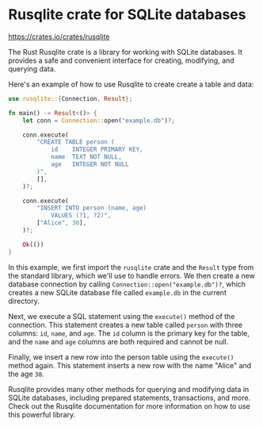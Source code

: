 # Rusqlite crate for SQLite databases

<https://crates.io/crates/rusqlite>

The Rust Rusqlite crate is a library for working with SQLite databases. It provides a safe and convenient interface for  creating, modifying, and querying data.

Here's an example of how to use Rusqlite to create create a table and data:

```rust
use rusqlite::{Connection, Result};

fn main() -> Result<()> {
    let conn = Connection::open("example.db")?;

    conn.execute(
        "CREATE TABLE person (
            id    INTEGER PRIMARY KEY,
            name  TEXT NOT NULL,
            age   INTEGER NOT NULL
        )",
        [],
    )?;

    conn.execute(
        "INSERT INTO person (name, age)
            VALUES (?1, ?2)",
        ["Alice", 30],
    )?;

    Ok(())
}
```

In this example, we first import the `rusqlite` crate and the `Result` type from the standard library, which we'll use to handle errors. We then create a new database connection by calling `Connection::open("example.db")?`, which creates a new SQLite database file called `example.db` in the current directory.

Next, we execute a SQL statement using the `execute()` method of the connection. This statement creates a new table called `person` with three columns: `id`, `name`, and `age`. The `id` column is the primary key for the table, and the `name` and `age` columns are both required and cannot be null.

Finally, we insert a new row into the person table using the `execute()` method again. This statement inserts a new row with the name "Alice" and the age `30`.

Rusqlite provides many other methods for querying and modifying data in SQLite databases, including prepared statements, transactions, and more. Check out the Rusqlite documentation for more information on how to use this powerful library.
